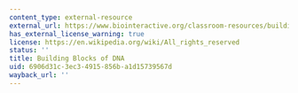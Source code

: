 ```yaml
---
content_type: external-resource
external_url: https://www.biointeractive.org/classroom-resources/building-blocks-dna
has_external_license_warning: true
license: https://en.wikipedia.org/wiki/All_rights_reserved
status: ''
title: Building Blocks of DNA
uid: 6906d31c-3ec3-4915-856b-a1d15739567d
wayback_url: ''
---
```

